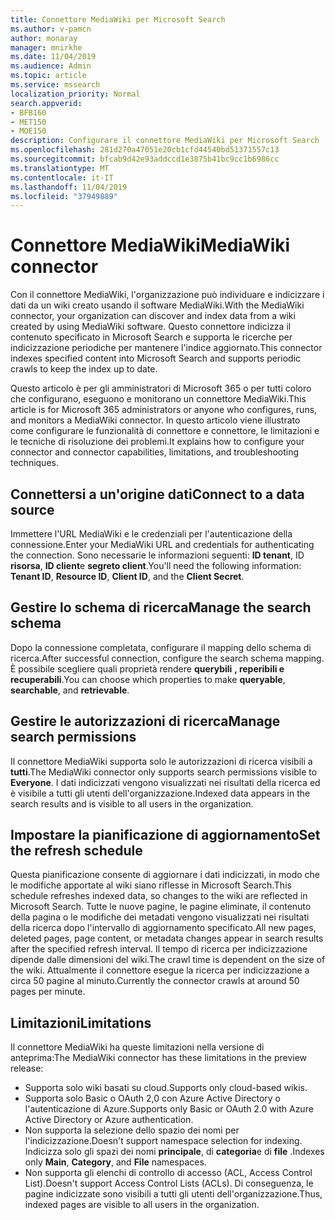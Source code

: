 ```yaml
---
title: Connettore MediaWiki per Microsoft Search
ms.author: v-pamcn
author: monaray
manager: mnirkhe
ms.date: 11/04/2019
ms.audience: Admin
ms.topic: article
ms.service: mssearch
localization_priority: Normal
search.appverid:
- BFB160
- MET150
- MOE150
description: Configurare il connettore MediaWiki per Microsoft Search
ms.openlocfilehash: 281d270a47051e20cb1cfd44540bd51371557c13
ms.sourcegitcommit: bfcab9d42e93addccd1e3875b41bc9cc1b6986cc
ms.translationtype: MT
ms.contentlocale: it-IT
ms.lasthandoff: 11/04/2019
ms.locfileid: "37949889"
---
```

# <a name="mediawiki-connector"></a><span data-ttu-id="94645-103">Connettore MediaWiki</span><span class="sxs-lookup"><span data-stu-id="94645-103">MediaWiki connector</span></span>

<span data-ttu-id="94645-104">Con il connettore MediaWiki, l'organizzazione può individuare e indicizzare i dati da un wiki creato usando il software MediaWiki.</span><span class="sxs-lookup"><span data-stu-id="94645-104">With the MediaWiki connector, your organization can discover and index data from a wiki created by using MediaWiki software.</span></span> <span data-ttu-id="94645-105">Questo connettore indicizza il contenuto specificato in Microsoft Search e supporta le ricerche per indicizzazione periodiche per mantenere l'indice aggiornato.</span><span class="sxs-lookup"><span data-stu-id="94645-105">This connector indexes specified content into Microsoft Search and supports periodic crawls to keep the index up to date.</span></span>

<span data-ttu-id="94645-106">Questo articolo è per gli amministratori di Microsoft 365 o per tutti coloro che configurano, eseguono e monitorano un connettore MediaWiki.</span><span class="sxs-lookup"><span data-stu-id="94645-106">This article is for Microsoft 365 administrators or anyone who configures, runs, and monitors a MediaWiki connector.</span></span> <span data-ttu-id="94645-107">In questo articolo viene illustrato come configurare le funzionalità di connettore e connettore, le limitazioni e le tecniche di risoluzione dei problemi.</span><span class="sxs-lookup"><span data-stu-id="94645-107">It explains how to configure your connector and connector capabilities, limitations, and troubleshooting techniques.</span></span>

## <a name="connect-to-a-data-source"></a><span data-ttu-id="94645-108">Connettersi a un'origine dati</span><span class="sxs-lookup"><span data-stu-id="94645-108">Connect to a data source</span></span>
<span data-ttu-id="94645-109">Immettere l'URL MediaWiki e le credenziali per l'autenticazione della connessione.</span><span class="sxs-lookup"><span data-stu-id="94645-109">Enter your MediaWiki URL and credentials for authenticating the connection.</span></span> <span data-ttu-id="94645-110">Sono necessarie le informazioni seguenti: **ID tenant**, ID **risorsa**, **ID client**e **segreto client**.</span><span class="sxs-lookup"><span data-stu-id="94645-110">You'll need the following information: **Tenant ID**, **Resource ID**, **Client ID**, and the **Client Secret**.</span></span>

## <a name="manage-the-search-schema"></a><span data-ttu-id="94645-111">Gestire lo schema di ricerca</span><span class="sxs-lookup"><span data-stu-id="94645-111">Manage the search schema</span></span>
<span data-ttu-id="94645-112">Dopo la connessione completata, configurare il mapping dello schema di ricerca.</span><span class="sxs-lookup"><span data-stu-id="94645-112">After successful connection, configure the search schema mapping.</span></span> <span data-ttu-id="94645-113">È possibile scegliere quali proprietà rendere **querybili** **, reperibili e** **recuperabili**.</span><span class="sxs-lookup"><span data-stu-id="94645-113">You can choose which properties to make **queryable**, **searchable**, and **retrievable**.</span></span>

## <a name="manage-search-permissions"></a><span data-ttu-id="94645-114">Gestire le autorizzazioni di ricerca</span><span class="sxs-lookup"><span data-stu-id="94645-114">Manage search permissions</span></span>
<span data-ttu-id="94645-115">Il connettore MediaWiki supporta solo le autorizzazioni di ricerca visibili a **tutti**.</span><span class="sxs-lookup"><span data-stu-id="94645-115">The MediaWiki connector only supports search permissions visible to **Everyone**.</span></span> <span data-ttu-id="94645-116">I dati indicizzati vengono visualizzati nei risultati della ricerca ed è visibile a tutti gli utenti dell'organizzazione.</span><span class="sxs-lookup"><span data-stu-id="94645-116">Indexed data appears in the search results and is visible to all users in the organization.</span></span>

## <a name="set-the-refresh-schedule"></a><span data-ttu-id="94645-117">Impostare la pianificazione di aggiornamento</span><span class="sxs-lookup"><span data-stu-id="94645-117">Set the refresh schedule</span></span> 
<span data-ttu-id="94645-118">Questa pianificazione consente di aggiornare i dati indicizzati, in modo che le modifiche apportate al wiki siano riflesse in Microsoft Search.</span><span class="sxs-lookup"><span data-stu-id="94645-118">This schedule refreshes indexed data, so changes to the wiki are reflected in Microsoft Search.</span></span> <span data-ttu-id="94645-119">Tutte le nuove pagine, le pagine eliminate, il contenuto della pagina o le modifiche dei metadati vengono visualizzati nei risultati della ricerca dopo l'intervallo di aggiornamento specificato.</span><span class="sxs-lookup"><span data-stu-id="94645-119">All new pages, deleted pages, page content, or metadata changes appear in search results after the specified refresh interval.</span></span> <span data-ttu-id="94645-120">Il tempo di ricerca per indicizzazione dipende dalle dimensioni del wiki.</span><span class="sxs-lookup"><span data-stu-id="94645-120">The crawl time is dependent on the size of the wiki.</span></span> <span data-ttu-id="94645-121">Attualmente il connettore esegue la ricerca per indicizzazione a circa 50 pagine al minuto.</span><span class="sxs-lookup"><span data-stu-id="94645-121">Currently the connector crawls at around 50 pages per minute.</span></span>

## <a name="limitations"></a><span data-ttu-id="94645-122">Limitazioni</span><span class="sxs-lookup"><span data-stu-id="94645-122">Limitations</span></span> 
<span data-ttu-id="94645-123">Il connettore MediaWiki ha queste limitazioni nella versione di anteprima:</span><span class="sxs-lookup"><span data-stu-id="94645-123">The MediaWiki connector has these limitations in the preview release:</span></span>
* <span data-ttu-id="94645-124">Supporta solo wiki basati su cloud.</span><span class="sxs-lookup"><span data-stu-id="94645-124">Supports only cloud-based wikis.</span></span>
* <span data-ttu-id="94645-125">Supporta solo Basic o OAuth 2,0 con Azure Active Directory o l'autenticazione di Azure.</span><span class="sxs-lookup"><span data-stu-id="94645-125">Supports only Basic or OAuth 2.0 with Azure Active Directory or Azure authentication.</span></span>
* <span data-ttu-id="94645-126">Non supporta la selezione dello spazio dei nomi per l'indicizzazione.</span><span class="sxs-lookup"><span data-stu-id="94645-126">Doesn't support namespace selection for indexing.</span></span> <span data-ttu-id="94645-127">Indicizza solo gli spazi dei nomi **principale**, di **categoria**e di **file** .</span><span class="sxs-lookup"><span data-stu-id="94645-127">Indexes only **Main**, **Category**, and **File** namespaces.</span></span>
* <span data-ttu-id="94645-128">Non supporta gli elenchi di controllo di accesso (ACL, Access Control List).</span><span class="sxs-lookup"><span data-stu-id="94645-128">Doesn't support Access Control Lists (ACLs).</span></span> <span data-ttu-id="94645-129">Di conseguenza, le pagine indicizzate sono visibili a tutti gli utenti dell'organizzazione.</span><span class="sxs-lookup"><span data-stu-id="94645-129">Thus, indexed pages are visible to all users in the organization.</span></span>
